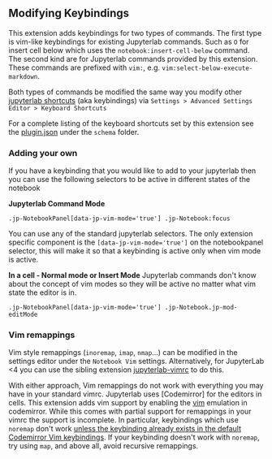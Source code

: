 ## Modifying Keybindings

This extension adds keybindings for two types of commands. The first type is vim-like keybindings for existing Jupyterlab commands. Such as `O` for insert cell below which uses the `notebook:insert-cell-below` command. The second kind are for Jupyterlab commands provided by this extension. These commands are prefixed with `vim:`, e.g. `vim:select-below-execute-markdown`.

Both types of commands be modified the same way you modify other [jupyterlab shortcuts](https://jupyterlab.readthedocs.io/en/stable/user/interface.html#keyboard-shortcuts) (aka keybindings) via `Settings > Advanced Settings Editor > Keyboard Shortcuts`

For a complete listing of the keyboard shortcuts set by this extension see the [plugin.json](schema/plugin.json) under the `schema` folder.

### Adding your own

If you have a keybinding that you would like to add to your jupyterlab then you can use the following selectors to be active in different states of the notebook

**Jupyterlab Command Mode**

`.jp-NotebookPanel[data-jp-vim-mode='true'] .jp-Notebook:focus`

You can use any of the standard jupyterlab selectors. The only extension specific component is the `[data-jp-vim-mode='true']` on the notebookpanel selector, this will make it so that a keybinding is active only when vim mode is active.

**In a cell - Normal mode or Insert Mode**
Jupyterlab commands don't know about the concept of vim modes so they will be active no matter what vim state the editor is in.

`.jp-NotebookPanel[data-jp-vim-mode='true'] .jp-Notebook.jp-mod-editMode`

### Vim remappings

Vim style remappings (`inoremap`, `imap`, `nmap`...) can be modified in the settings editor under the `Notebook Vim` settings. Alternatively, for JupyterLab <4 you can use the sibling extension [jupyterlab-vimrc](https://github.com/ianhi/jupyterlab-vimrc#jupyterlab-vimrc) to do this.

With either approach, Vim remappings do not work with everything you may have in your standard vimrc. Jupyterlab uses [Codemirror] for the editors in cells. This extension adds vim support by enabling the [vim](https://github.com/replit/codemirror-vim) emulation in codemirror. While this comes with partial support for remappings in your vimrc the support is incomplete. In particular, keybindings which use `noremap` don't work [unless the keybinding already exists in the default Codemirror Vim keybindings](https://github.com/replit/codemirror-vim/blob/2242fb71a1954e516150de61d416f41bcd3f0e3c/src/vim.js#L799-L801). If your keybinding doesn't work with `noremap`, try using `map`, and above all, avoid recursive remappings.
